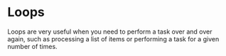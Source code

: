 # Loops

Loops are very useful when you need to perform a task over and over again, such as processing a list of items or performing a task for a given number of times.
